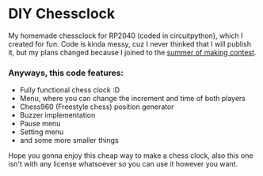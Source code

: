 # DIY Chessclock
 My homemade chessclock for RP2040 (coded in circuitpython), which I created for fun. Code is kinda messy, cuz I never thinked that I will publish it, but my plans changed because I joined to the [summer of making contest](https://summer.hackclub.com/).

### Anyways, this code features:
- Fully functional chess clock :D
- Menu, where you can change the increment and time of both players
- Chess960 (Freestyle chess) position generator
- Buzzer implementation
- Pause menu
- Setting menu
- and some more smaller things

Hope you gonna enjoy this cheap way to make a chess clock, also this one isn't with any license whatsoever so you can use it however you want.
